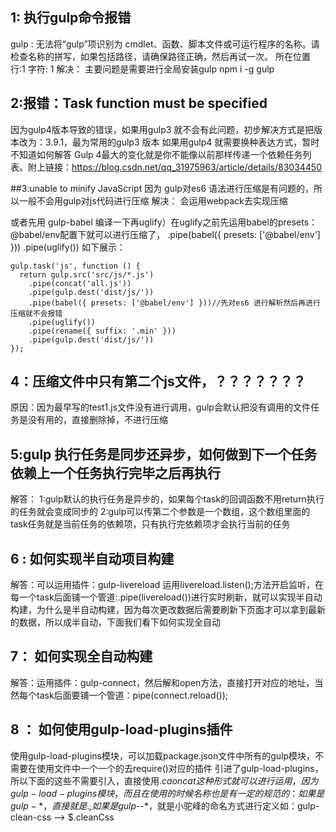 ## 1: 执行gulp命令报错
gulp : 无法将“gulp”项识别为 cmdlet、函数、脚本文件或可运行程序的名称。请检查名称的拼写，如果包括路径，请确保路径正确，然后再试一次。 所在位置 行:1 字符: 1
解决：
主要问题是需要进行全局安装gulp
npm i -g gulp

## 2:报错：Task function must be specified
因为gulp4版本导致的错误，如果用gulp3 就不会有此问题，初步解决方式是把版本改为：3.9.1，最为常用的gulp3 版本
如果用gulp4 就需要换种表达方式，暂时不知道如何解答
Gulp 4最大的变化就是你不能像以前那样传递一个依赖任务列表。附上链接：https://blog.csdn.net/qq_31975963/article/details/83034450


##3:unable to minify JavaScript
因为 gulp对es6 语法进行压缩是有问题的，所以一般不会用gulp对js代码进行压缩
解决：
会运用webpack去实现压缩

或者先用 gulp-babel 编译一下再uglify）在uglify之前先运用babel的presets：@babel/env配置下就可以进行压缩了，
.pipe(babel({ presets: ['@babel/env'] }))
    .pipe(uglify())
如下展示：
```
gulp.task('js', function () {
  return gulp.src('src/js/*.js')
    .pipe(concat('all.js'))
    .pipe(gulp.dest('dist/js/'))
    .pipe(babel({ presets: ['@babel/env'] }))//先对es6 进行解析然后再进行压缩就不会报错
    .pipe(uglify())
    .pipe(rename({ suffix: '.min' }))
    .pipe(gulp.dest('dist/js/'))
});

```


## 4：压缩文件中只有第二个js文件，？？？？？？？
原因：因为最早写的test1.js文件没有进行调用，gulp会默认把没有调用的文件任务是没有用的，直接删除掉，不进行压缩

## 5:gulp 执行任务是同步还异步，如何做到下一个任务依赖上一个任务执行完毕之后再执行
解答：
1:gulp默认的执行任务是异步的，如果每个task的回调函数不用return执行的任务就会变成同步的
2:gulp可以传第二个参数是一个数组，这个数组里面的task任务就是当前任务的依赖项，只有执行完依赖项才会执行当前的任务

## 6 : 如何实现半自动项目构建
解答：可以运用插件：gulp-livereload
运用livereload.listen();方法开启监听，在每一个task后面铺一个管道:.pipe(livereload())进行实时刷新，就可以实现半自动构建，为什么是半自动构建，因为每次更改数据后需要刷新下页面才可以拿到最新的数据，所以成半自动，下面我们看下如何实现全自动

## 7： 如何实现全自动构建
解答：运用插件：gulp-connect，然后解和open方法，直接打开对应的地址，当然每个task后面要铺一个管道：pipe(connect.reload());

## 8 ： 如何使用gulp-load-plugins插件
使用gulp-load-plugins模块，可以加载package.json文件中所有的gulp模块，不需要在使用文件中一个一个的去require()对应的插件
引进了gulp-load-plugins，所以下面的这些不需要引入，直接使用$.caoncat 这种形式就可以进行运用，因为gulp-load-plugins模块，
而且在使用的时候名称也是有一定的规范的：如果是gulp-*，直接就是$.*,如果是gulp-*-*，就是小驼峰的命名方式进行定义如：gulp-clean-css    -->   $.cleanCss


